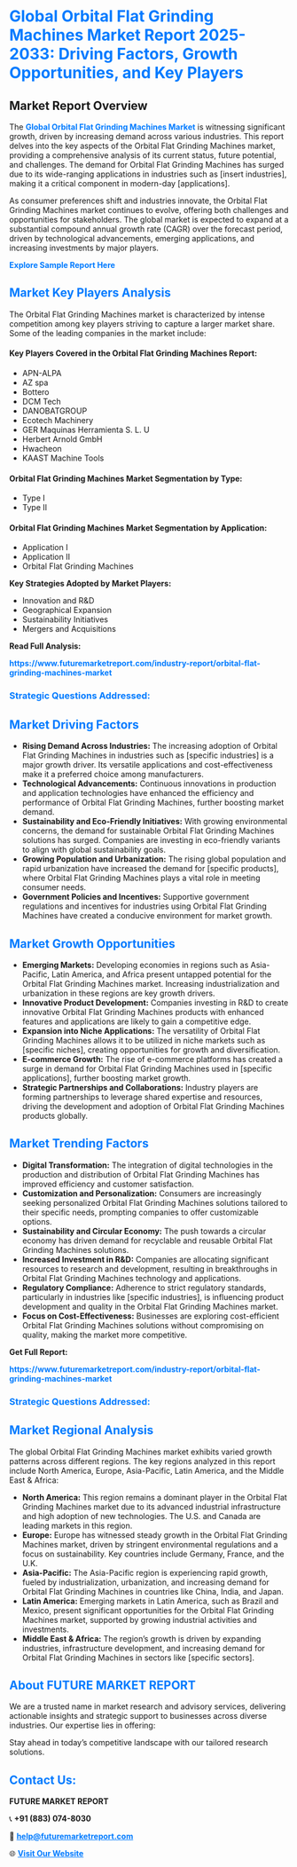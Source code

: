 <h1 style="color: #007BFF;">Global Orbital Flat Grinding Machines Market Report 2025-2033: Driving Factors, Growth Opportunities, and Key Players</h1>

<section id="overview">
<h2>Market Report Overview</h2>
<p>The <a href="https://www.futuremarketreport.com/industry-report/orbital-flat-grinding-machines-market" style="color: #007BFF; text-decoration: none;"><strong>Global Orbital Flat Grinding Machines Market</strong></a> is witnessing significant growth, driven by increasing demand across various industries. This report delves into the key aspects of the Orbital Flat Grinding Machines market, providing a comprehensive analysis of its current status, future potential, and challenges. The demand for Orbital Flat Grinding Machines has surged due to its wide-ranging applications in industries such as [insert industries], making it a critical component in modern-day [applications].</p>
<p>As consumer preferences shift and industries innovate, the Orbital Flat Grinding Machines market continues to evolve, offering both challenges and opportunities for stakeholders. The global market is expected to expand at a substantial compound annual growth rate (CAGR) over the forecast period, driven by technological advancements, emerging applications, and increasing investments by major players.</p>
</section>

<section id="overview">
<p><a href="https://www.futuremarketreport.com/request-sample/reportId=111180" style="color: #007BFF; text-decoration: none;"><strong>Explore Sample Report Here</strong></a></p>
</section>

<section id="key-players">
<h2 style="color: #007BFF;">Market Key Players Analysis</h2>
<p>The Orbital Flat Grinding Machines market is characterized by intense competition among key players striving to capture a larger market share. Some of the leading companies in the market include:</p>
<h4>Key Players Covered in the Orbital Flat Grinding Machines Report:</h4>
<ul><li>APN-ALPA</li><li>AZ spa</li><li>Bottero</li><li>DCM Tech</li><li>DANOBATGROUP</li><li>Ecotech Machinery</li><li>GER Maquinas Herramienta S. L. U</li><li>Herbert Arnold GmbH</li><li>Hwacheon</li><li>KAAST Machine Tools</li></ul>
<h4>Orbital Flat Grinding Machines Market Segmentation by Type:</h4>
<ul><li>Type I</li><li>Type II</li></ul>

<h4>Orbital Flat Grinding Machines Market Segmentation by Application:</h4>
<ul><li>Application I</li><li>Application II</li><li>Orbital Flat Grinding Machines</li></ul>
<p><strong>Key Strategies Adopted by Market Players:</strong></p>
<ul>
<li>Innovation and R&D</li>
<li>Geographical Expansion</li>
<li>Sustainability Initiatives</li>
<li>Mergers and Acquisitions</li>
</ul>
</section>

<section>
<p><strong>Read Full Analysis: </strong></p><a href="https://www.futuremarketreport.com/industry-report/orbital-flat-grinding-machines-market" style="color: #007BFF; text-decoration: none;"><strong>https://www.futuremarketreport.com/industry-report/orbital-flat-grinding-machines-market</strong></a>
<h3 style="color: #007BFF;">Strategic Questions Addressed:</h3>
</section>

<section id="driving-factors">
<h2 style="color: #007BFF;">Market Driving Factors</h2>
<ul>
<li><strong>Rising Demand Across Industries:</strong> The increasing adoption of Orbital Flat Grinding Machines in industries such as [specific industries] is a major growth driver. Its versatile applications and cost-effectiveness make it a preferred choice among manufacturers.</li>
<li><strong>Technological Advancements:</strong> Continuous innovations in production and application technologies have enhanced the efficiency and performance of Orbital Flat Grinding Machines, further boosting market demand.</li>
<li><strong>Sustainability and Eco-Friendly Initiatives:</strong> With growing environmental concerns, the demand for sustainable Orbital Flat Grinding Machines solutions has surged. Companies are investing in eco-friendly variants to align with global sustainability goals.</li>
<li><strong>Growing Population and Urbanization:</strong> The rising global population and rapid urbanization have increased the demand for [specific products], where Orbital Flat Grinding Machines plays a vital role in meeting consumer needs.</li>
<li><strong>Government Policies and Incentives:</strong> Supportive government regulations and incentives for industries using Orbital Flat Grinding Machines have created a conducive environment for market growth.</li>
</ul>
</section>

<section id="growth-opportunities">
<h2 style="color: #007BFF;">Market Growth Opportunities</h2>
<ul>
<li><strong>Emerging Markets:</strong> Developing economies in regions such as Asia-Pacific, Latin America, and Africa present untapped potential for the Orbital Flat Grinding Machines market. Increasing industrialization and urbanization in these regions are key growth drivers.</li>
<li><strong>Innovative Product Development:</strong> Companies investing in R&D to create innovative Orbital Flat Grinding Machines products with enhanced features and applications are likely to gain a competitive edge.</li>
<li><strong>Expansion into Niche Applications:</strong> The versatility of Orbital Flat Grinding Machines allows it to be utilized in niche markets such as [specific niches], creating opportunities for growth and diversification.</li>
<li><strong>E-commerce Growth:</strong> The rise of e-commerce platforms has created a surge in demand for Orbital Flat Grinding Machines used in [specific applications], further boosting market growth.</li>
<li><strong>Strategic Partnerships and Collaborations:</strong> Industry players are forming partnerships to leverage shared expertise and resources, driving the development and adoption of Orbital Flat Grinding Machines products globally.</li>
</ul>
</section>

<section id="trending-factors">
<h2 style="color: #007BFF;">Market Trending Factors</h2>
<ul>
<li><strong>Digital Transformation:</strong> The integration of digital technologies in the production and distribution of Orbital Flat Grinding Machines has improved efficiency and customer satisfaction.</li>
<li><strong>Customization and Personalization:</strong> Consumers are increasingly seeking personalized Orbital Flat Grinding Machines solutions tailored to their specific needs, prompting companies to offer customizable options.</li>
<li><strong>Sustainability and Circular Economy:</strong> The push towards a circular economy has driven demand for recyclable and reusable Orbital Flat Grinding Machines solutions.</li>
<li><strong>Increased Investment in R&D:</strong> Companies are allocating significant resources to research and development, resulting in breakthroughs in Orbital Flat Grinding Machines technology and applications.</li>
<li><strong>Regulatory Compliance:</strong> Adherence to strict regulatory standards, particularly in industries like [specific industries], is influencing product development and quality in the Orbital Flat Grinding Machines market.</li>
<li><strong>Focus on Cost-Effectiveness:</strong> Businesses are exploring cost-efficient Orbital Flat Grinding Machines solutions without compromising on quality, making the market more competitive.</li>
</ul>
</section>

<section>
<p><strong>Get Full Report: </strong></p><a href="https://www.futuremarketreport.com/industry-report/orbital-flat-grinding-machines-market" style="color: #007BFF; text-decoration: none;"><strong>https://www.futuremarketreport.com/industry-report/orbital-flat-grinding-machines-market</strong></a>
<h3 style="color: #007BFF;">Strategic Questions Addressed:</h3>
</section>


<section id="regional-analysis">
<h2 style="color: #007BFF;">Market Regional Analysis</h2>
<p>The global Orbital Flat Grinding Machines market exhibits varied growth patterns across different regions. The key regions analyzed in this report include North America, Europe, Asia-Pacific, Latin America, and the Middle East & Africa:</p>
<ul>
<li><strong>North America:</strong> This region remains a dominant player in the Orbital Flat Grinding Machines market due to its advanced industrial infrastructure and high adoption of new technologies. The U.S. and Canada are leading markets in this region.</li>
<li><strong>Europe:</strong> Europe has witnessed steady growth in the Orbital Flat Grinding Machines market, driven by stringent environmental regulations and a focus on sustainability. Key countries include Germany, France, and the U.K.</li>
<li><strong>Asia-Pacific:</strong> The Asia-Pacific region is experiencing rapid growth, fueled by industrialization, urbanization, and increasing demand for Orbital Flat Grinding Machines in countries like China, India, and Japan.</li>
<li><strong>Latin America:</strong> Emerging markets in Latin America, such as Brazil and Mexico, present significant opportunities for the Orbital Flat Grinding Machines market, supported by growing industrial activities and investments.</li>
<li><strong>Middle East & Africa:</strong> The region’s growth is driven by expanding industries, infrastructure development, and increasing demand for Orbital Flat Grinding Machines in sectors like [specific sectors].</li>
</ul>
</section>

<footer>
<h2 style="color: #007BFF;">About FUTURE MARKET REPORT</h2>
<p>We are a trusted name in market research and advisory services, delivering actionable insights and strategic support to businesses across diverse industries. Our expertise lies in offering:</p>

<p>Stay ahead in today’s competitive landscape with our tailored research solutions.</p>

<h2 style="color: #007BFF;">Contact Us:</h2>
<p><strong>FUTURE MARKET REPORT</strong></p>
<p>📞 <strong>+91 (883) 074-8030</strong></p>
<p>📧 <strong><a href="mailto:help@futuremarketreport.com" style="color: #007BFF;">help@futuremarketreport.com</a></strong></p>
<p>🌐 <strong><a href="https://www.futuremarketreport.com/" style="color: #007BFF;">Visit Our Website</a></strong></p>
</footer>
